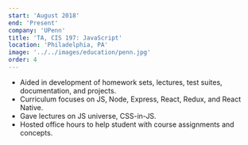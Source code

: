 ```yaml
---
start: 'August 2018'
end: 'Present'
company: 'UPenn'
title: 'TA, CIS 197: JavaScript'
location: 'Philadelphia, PA'
image: '../../images/education/penn.jpg'
order: 4
---
```


- Aided in development of homework sets, lectures, test suites, documentation, and projects.
- Curriculum focuses on JS, Node, Express, React, Redux, and React Native.
- Gave lectures on JS universe, CSS-in-JS.
- Hosted office hours to help student with course assignments and concepts.
